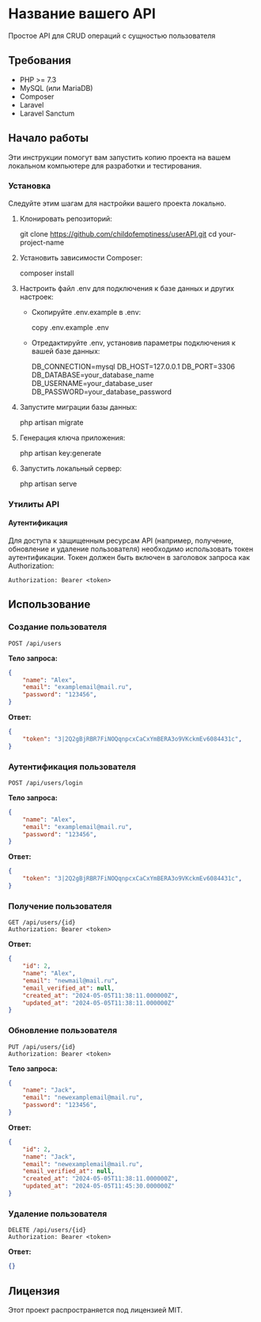 # Название вашего API

Простое API для CRUD операций с сущностью пользователя

## Требования

- PHP >= 7.3
- MySQL (или MariaDB)
- Composer
- Laravel
- Laravel Sanctum

## Начало работы

Эти инструкции помогут вам запустить копию проекта на вашем локальном компьютере для разработки и тестирования.

### Установка

Следуйте этим шагам для настройки вашего проекта локально.

1. Клонировать репозиторий:
   
   git clone https://github.com/childofemptiness/userAPI.git
   cd your-project-name
   

2. Установить зависимости Composer:
   
   composer install
   

3. Настроить файл .env для подключения к базе данных и других настроек:
   - Скопируйте .env.example в .env:
     
     copy .env.example .env
     
   - Отредактируйте .env, установив параметры подключения к вашей базе данных:
     
     DB_CONNECTION=mysql
     DB_HOST=127.0.0.1
     DB_PORT=3306
     DB_DATABASE=your_database_name
     DB_USERNAME=your_database_user
     DB_PASSWORD=your_database_password
     

4. Запустите миграции базы данных:
   
   php artisan migrate
   

5. Генерация ключа приложения:
   
   php artisan key:generate
   

6. Запустить локальный сервер:
   
   php artisan serve
   

### Утилиты API
#### Аутентификация

Для доступа к защищенным ресурсам API (например, получение, обновление и удаление пользователя) необходимо использовать токен аутентификации. Токен должен быть включен в заголовок запроса как Authorization:

```http
Authorization: Bearer <token>
```

## Использование

### Создание пользователя

```http
POST /api/users 
```

**Тело запроса:**

```json
{
    "name": "Alex",
    "email": "examplemail@mail.ru",
    "password": "123456",
}
```

**Ответ:**

```json
{
    "token": "3|2Q2gBjRBR7FiNOQqnpcxCaCxYmBERA3o9VKckmEv6084431c",
}
```

### Аутентификация пользователя

```http
POST /api/users/login
```

**Тело запроса:**

```json
{
    "name": "Alex",
    "email": "examplemail@mail.ru",
    "password": "123456",
}
```

**Ответ:**

```json
{
    "token": "3|2Q2gBjRBR7FiNOQqnpcxCaCxYmBERA3o9VKckmEv6084431c",
}
```

### Получение пользователя

```http
GET /api/users/{id}
Authorization: Bearer <token>
```

**Ответ:**

```json
{
    "id": 2,
    "name": "Alex",
    "email": "newmail@mail.ru",
    "email_verified_at": null,
    "created_at": "2024-05-05T11:38:11.000000Z",
    "updated_at": "2024-05-05T11:38:11.000000Z"
}
```

### Обновление пользователя

```http
PUT /api/users/{id}
Authorization: Bearer <token>
```

**Тело запроса:**

```json
{
    "name": "Jack",
    "email": "newexamplemail@mail.ru",
    "password": "123456",
}
```

**Ответ:**

```json
{
    "id": 2,
    "name": "Jack",
    "email": "newexamplemail@mail.ru",
    "email_verified_at": null,
    "created_at": "2024-05-05T11:38:11.000000Z",
    "updated_at": "2024-05-05T11:45:30.000000Z"
}
```

### Удаление пользователя

```http
DELETE /api/users/{id}
Authorization: Bearer <token>
```

**Ответ:**
```json
{}
```

## Лицензия

Этот проект распространяется под лицензией MIT.